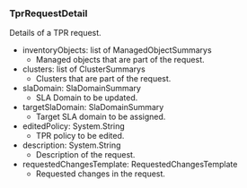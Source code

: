 ### TprRequestDetail
Details of a TPR request.

- inventoryObjects: list of ManagedObjectSummarys
  - Managed objects that are part of the request.
- clusters: list of ClusterSummarys
  - Clusters that are part of the request.
- slaDomain: SlaDomainSummary
  - SLA Domain to be updated.
- targetSlaDomain: SlaDomainSummary
  - Target SLA domain to be assigned.
- editedPolicy: System.String
  - TPR policy to be edited.
- description: System.String
  - Description of the request.
- requestedChangesTemplate: RequestedChangesTemplate
  - Requested changes in the request.
